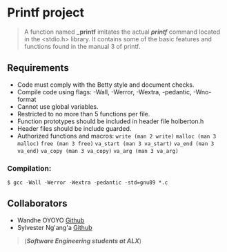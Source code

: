 # Printf project
> A function named **_printf** imitates the actual ***printf*** command located in the <stdio.h> library.
> It contains some of the basic features and functions found in the manual 3 of printf.
## Requirements

-  Code must comply with the Betty style and document checks.
- Compile code using flags: -Wall, -Werror, -Wextra, -pedantic, -Wno-format
- Cannot use global variables.
- Restricted to no more than 5 functions per file.
- Function prototypes should be included in header file holberton.h
- Header files should be include guarded.
- Authorized functions and macros:  ``write (man 2 write)``  ``malloc (man 3 malloc)``  ``free (man 3 free)``  ``va_start (man 3 va_start)``  ``va_end (man 3 va_end)``  ``va_copy (man 3 va_copy)``  ``va_arg (man 3 va_arg)``
### Compilation:
`` $ gcc -Wall -Werror -Wextra -pedantic -std=gnu89 *.c ``
## Collaborators
- Wandhe OYOYO [Github](https://github.com/toitek)
- Sylvester Ng'ang'a [Github](https://github.com/Sylvester254)
>(***Software Engineering students at ALX***)